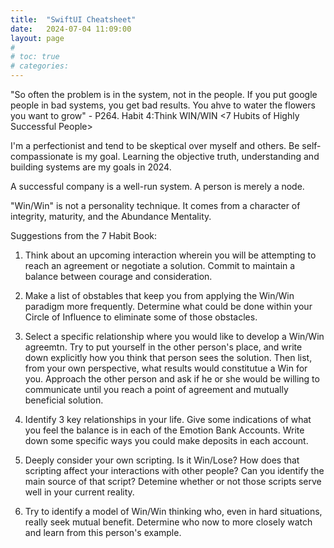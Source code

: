```yaml
---
title:  "SwiftUI Cheatsheet"
date:   2024-07-04 11:09:00
layout: page
#
# toc: true
# categories:
---
```


"So often the problem is in the system, not in the people. If you put google people in bad systems, you get bad results. You ahve to water the flowers you want to grow" - P264. Habit 4:Think WIN/WIN <7 Hubits of Highly Successful People>

I'm a perfectionist and tend to be skeptical over myself and others. Be self-compassionate is my goal. Learning the objective truth, understanding and building systems are my goals in 2024. 

A successful company is a well-run system. A person is merely a node. 

"Win/Win" is not a personality technique. It comes from a character of integrity, maturity, and the Abundance Mentality. 

Suggestions from the 7 Habit Book: 
1. Think about an upcoming interaction wherein you will be attempting to reach an agreement or negotiate a solution. Commit to maintain a balance between courage and consideration. 

1. Make a list of obstables that keep you from applying the Win/Win paradigm more frequently. Determine what could be done within your Circle of Influence to eliminate some of those obstacles. 

1. Select a specific relationship where you would like to develop a Win/Win agreemtn. Try to put yourself in the other person's place, and write down explicitly how you think that person sees the solution. Then list, from your own perspective, what results would constitutue a Win for you. Approach the other person and ask if he or she would be willing to communicate until you reach a point of agreement and mutually beneficial solution. 

1. Identify 3 key relationships in your life. Give some indications of what you feel the balance is in each of the Emotion Bank Accounts. Write down some specific ways you could make deposits in each account. 

1. Deeply consider your own scripting. Is it Win/Lose? How does that scripting affect your interactions with other people? Can you identify the main source of that script? Detemine whether or not those scripts serve well in your current reality. 

1. Try to identify a model of Win/Win thinking who, even in hard situations, really seek mutual benefit. Determine who now to more closely watch and learn from this person's example. 


